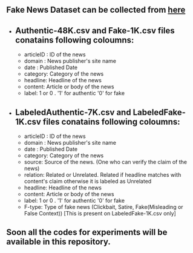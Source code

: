 ## Fake News Dataset can be collected from [here](https://drive.google.com/uc?export=download&id=1DTozpGosyTo6ZIguaqgrI9BlVdyUAiZI)

- ## Authentic-48K.csv and Fake-1K.csv files conatains following coloumns:

   - articleID : ID of the news
   - domain : News publisher's site name
   - date : Published Date
   - category: Category of the news
   - headline: Headline of the news
   - content: Article or body of the news
   - label: 1 or 0 . '1' for authentic '0' for fake

- ## LabeledAuthentic-7K.csv and LabeledFake-1K.csv files conatains following coloumns:

   - articleID : ID of the news
   - domain : News publisher's site name
   - date : Published Date
   - category: Category of the news
   - source: Source of the news. (One who can verify the claim of the news)
   - relation: Related or Unrelated. Related if headline matches with content's claim otherwise it is labeled as Unrelated
   - headline: Headline of the news
   - content: Article or body of the news
   - label: 1 or 0 . '1' for authentic '0' for fake
   - F-type: Type of fake news (Clickbait, Satire, Fake(Misleading or False Context)) [This is present on LabeledFake-1K.csv only]



## Soon all the codes for experiments will be available in this repository. 
